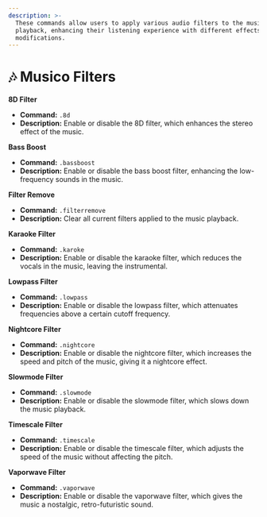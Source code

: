 ```yaml
---
description: >-
  These commands allow users to apply various audio filters to the music
  playback, enhancing their listening experience with different effects and
  modifications.
---
```


# 🎶 Musico Filters

**8D Filter**

* **Command:** `.8d`
* **Description:** Enable or disable the 8D filter, which enhances the stereo effect of the music.

**Bass Boost**

* **Command:** `.bassboost`
* **Description:** Enable or disable the bass boost filter, enhancing the low-frequency sounds in the music.

**Filter Remove**

* **Command:** `.filterremove`
* **Description:** Clear all current filters applied to the music playback.

**Karaoke Filter**

* **Command:** `.karoke`
* **Description:** Enable or disable the karaoke filter, which reduces the vocals in the music, leaving the instrumental.

**Lowpass Filter**

* **Command:** `.lowpass`
* **Description:** Enable or disable the lowpass filter, which attenuates frequencies above a certain cutoff frequency.

**Nightcore Filter**

* **Command:** `.nightcore`
* **Description:** Enable or disable the nightcore filter, which increases the speed and pitch of the music, giving it a nightcore effect.

**Slowmode Filter**

* **Command:** `.slowmode`
* **Description:** Enable or disable the slowmode filter, which slows down the music playback.

**Timescale Filter**

* **Command:** `.timescale`
* **Description:** Enable or disable the timescale filter, which adjusts the speed of the music without affecting the pitch.

**Vaporwave Filter**

* **Command:** `.vaporwave`
* **Description:** Enable or disable the vaporwave filter, which gives the music a nostalgic, retro-futuristic sound.
